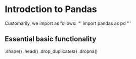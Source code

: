 # Introdction to Pandas
Customarily, we import as follows:
'''
import pandas as pd
'''

## Essential basic functionality
.shape()
.head()
.drop_duplicates()
.dropna()
